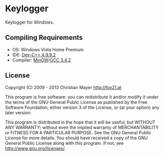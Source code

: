 # Keylogger
Keylogger for Windows.

## Compiling Requirements
- OS: Windows Vista Home Premium
- IDE: [Dev-C++ 4.9.9.2](http://www.bloodshed.net/dev/devcpp.html)
- Compiler: [MinGW](http://www.mingw.org/)/[GCC 3.4.2](http://gcc.gnu.org/)

## License
Copyright (C) 2009 - 2013 Christian Mayer <http://fox21.at>

This program is free software: you can redistribute it and/or modify it under the terms of the GNU General Public License as published by the Free Software Foundation, either version 3 of the License, or (at your option) any later version.

This program is distributed in the hope that it will be useful, but WITHOUT ANY WARRANTY; without even the implied warranty of MERCHANTABILITY or FITNESS FOR A PARTICULAR PURPOSE. See the GNU General Public License for more details. You should have received a copy of the GNU General Public License along with this program. If not, see <http://www.gnu.org/licenses/>.
